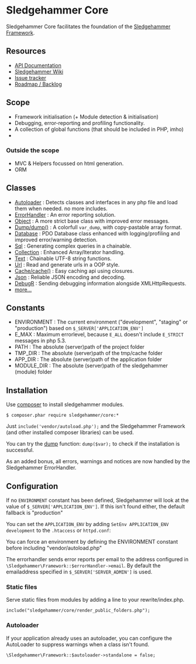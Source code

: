 # Sledgehammer Core

Sledgehammer Core facilitates the foundation of the [Sledgehammer Framework](http://github.com/sledgehammer/sledgehammer).

## Resources

* [API Documentation](http://sledgehammer.github.com/api/)
* [Sledgehammer Wiki](http://github.com/sledgehammer/sledgehammer/wiki)
* [Issue tracker](https://github.com/sledgehammer/sledgehammer/issues)
* [Roadmap / Backlog](https://trello.com/board/sledgehammer-framework/4ec77591eb9c5577726d94fb)

## Scope

* Framework initialisation (+ Module detection & initialisation)
* Debugging, error-reporting and profiling functionality.
* A collection of global functions (that should be included in PHP, imho)
* 

### Outside the scope
* MVC & Helpers focussed on html generation.
* ORM


## Classes

* [Autoloader](http://sledgehammer.github.com/api/class-Sledgehammer.Autoloader.html)    : Detects classes and interfaces in any php file and load them when needed. no more includes.
* [ErrorHandler](http://sledgehammer.github.com/api/class-Sledgehammer.ErroHandler.html) : An error reporting solution.
* [Object](http://sledgehammer.github.com/api/class-Sledgehammer.Object.html)            : A more strict base class with improved error messages.
* [Dump/dump()](http://sledgehammer.github.com/api/class-Sledgehammer.Dump.html)         : A colorfull `var_dump`, with copy-pastable array format.
* [Database](http://sledgehammer.github.com/api/class-Sledgehammer.Database.html)        : PDO Database class enhanced with logging/profiling and improved error/warning detection.
* [Sql](http://sledgehammer.github.com/api/class-Sledgehammer.Sql.html)                  : Generating complex queries in a chainable.
* [Collection](http://sledgehammer.github.com/api/class-Sledgehammer.Collection.html)    : Enhanced Array/Iterator handling.
* [Text](http://sledgehammer.github.com/api/class-Sledgehammer.Text.html)                : Chainable UTF-8 string functions.
* [Url](http://sledgehammer.github.com/api/class-Sledgehammer.Url.html)                  : Read and generate urls in a OOP style.
* [Cache/cache()](http://sledgehammer.github.com/api/class-Sledgehammer.Cache.html)      : Easy caching api using closures.
* [Json](http://sledgehammer.github.com/api/class-Sledgehammer.Json.html)                : Reliable JSON encoding and decoding.
* [DebugR](http://sledgehammer.github.com/api/class-Sledgehammer.DebugR.html)            : Sending debugging information alongside XMLHttpRequests. 
* [more...](http://sledgehammer.github.com/api/package-Core.html)


## Constants

* ENVIRONMENT : The current environment ("development", "staging" or "production") based on `$_SERVER['APPLICATION_ENV']`  
* E\_MAX      : Maximum errorlevel, because `E_ALL` doesn't include `E_STRICT` messages in php 5.3.  
* PATH        : The absolute (server)path of the project folder  
* TMP_DIR     : The absolute (server)path of the tmp/cache folder  
* APP_DIR     : The absolute (server)path of the application folder  
* MODULE_DIR  : The absolute (server)path of the sledgehammer (module) folder


## Installation

Use [composer](http://getcomposer.org/) to install sledgehammer modules.

```
$ composer.phar require sledgehammer/core:*
```

Just `include('vendor/autoload.php');` and the Sledgehammer Framework (and other installed composer libraries) can be used.

You can try the [dump](http://sledgehammer.github.com/api/function-dump.html) function: `dump($var);` to check if the installation is successful.

As an added bonus, all errors, warnings and notices are now handled by the Sledgehammer ErrorHandler.


## Configuration

If no `ENVIRONMENT` constant has been defined, Sledgehammer will look at the value of `$_SERVER['APPLICATION_ENV']`. If this isn't found either, the default fallback is "production"

You can set the `APPLICATION_ENV` by adding `SetEnv APPLICATION_ENV development` to the `.htaccess` or `httpd.conf`:

You can force an environment by defining the ENVIRONMENT constant before including "vendor/autoload.php"

The errorhandler sends error reports per email to the address configured in `\Sledgehammer\Framework::$errorHandler->email`.
By default the emailaddress specified in `$_SERVER['SERVER_ADMIN']` is used.

### Static files
Serve static files from modules by adding a line to your rewrite/index.php.
```
include("sledgehammer/core/render_public_folders.php");
```

### Autoloader

If your application already uses an autoloader, you can configure the AutoLoader to suppress warnings when a class isn't found.
```
\Sledgehammer\Framework::$autoloader->standalone = false;
```